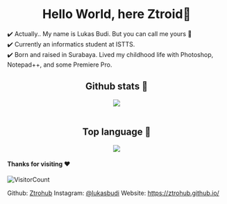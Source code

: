 <script src="https://kit.fontawesome.com/48f728bc36.js" crossorigin="anonymous"></script>

<h1 align="center">Hello World, here Ztroid👋</h1>
<p>
✔️ Actually.. My name is Lukas Budi. But you can call me yours 🥴 <br>
✔️ Currently an informatics student at ISTTS. <br>
✔️ Born and raised in Surabaya. Lived my childhood life with Photoshop, Notepad++, and some Premiere Pro.
  </p>

<h2 align="center">Github stats 🥵</h2>
<p align="center">
<img align="center" src="https://github-readme-stats.vercel.app/api?username=Ztrohub&theme=react" /><br><br>
</p>

<h2 align="center">Top language 🥶</h2>
<p align="center">
<img align="center" src="https://github-readme-stats.vercel.app/api/top-langs/?username=Ztrohub&layout=compact&theme=react" />
  </p>

<!-- AYO DONT COPY MY PROFILE U DIRTY STEALER -->

#### Thanks for visiting :heart:
![VisitorCount](https://profile-counter.glitch.me/Ztrohub/count.svg)

<i class="fa fa-github fa-1x"></i> Github: [Ztrohub](https://github.com/Ztrohub)
<i class="fa fa-instagram fa-1x"></i> Instagram: [@lukasbudi](https://www.instagram.com/lukasbudi_/)
<i class="fa fa-globe fa-1x"></i> Website: https://ztrohub.github.io/
